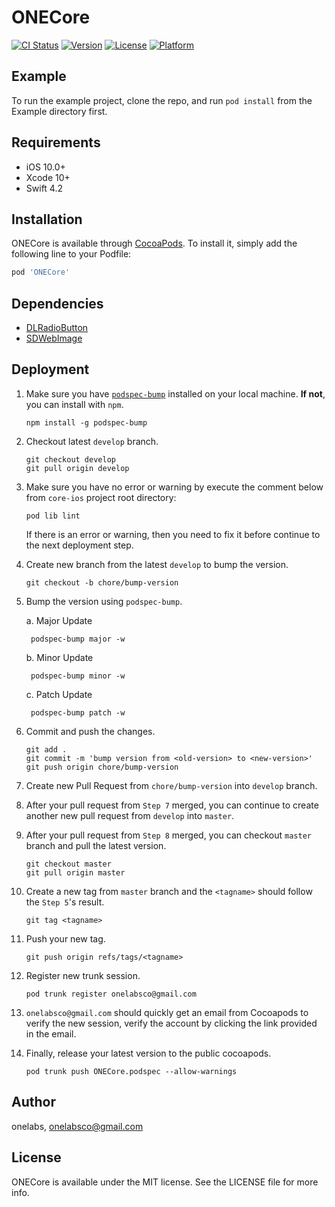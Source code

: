 # ONECore

[![CI Status](https://img.shields.io/travis/fradenza/ONECore.svg?style=flat)](https://travis-ci.org/fradenza/ONECore)
[![Version](https://img.shields.io/cocoapods/v/ONECore.svg?style=flat)](https://cocoapods.org/pods/ONECore)
[![License](https://img.shields.io/cocoapods/l/ONECore.svg?style=flat)](https://cocoapods.org/pods/ONECore)
[![Platform](https://img.shields.io/cocoapods/p/ONECore.svg?style=flat)](https://cocoapods.org/pods/ONECore)

## Example

To run the example project, clone the repo, and run `pod install` from the Example directory first.

## Requirements
* iOS 10.0+
* Xcode 10+
* Swift 4.2

## Installation

ONECore is available through [CocoaPods](https://cocoapods.org). To install
it, simply add the following line to your Podfile:

```ruby
pod 'ONECore'
```

## Dependencies
* [DLRadioButton](https://github.com/DavydLiu/DLRadioButton)
* [SDWebImage](https://github.com/SDWebImage/SDWebImage)

## Deployment
1. Make sure you have [`podspec-bump`](https://github.com/azu/podspec-bump) installed on your local machine. **If not**, you can install with `npm`.
    ```
    npm install -g podspec-bump
    ```
2. Checkout latest `develop` branch.
    ```
    git checkout develop
    git pull origin develop
    ```
3. Make sure you have no error or warning by execute the comment below from `core-ios` project root directory:
    ```
    pod lib lint
    ```
    If there is an error or warning, then you need to fix it before continue to the next deployment step.
4. Create new branch from the latest `develop` to bump the version.
    ```
    git checkout -b chore/bump-version
    ```
5. Bump the version using `podspec-bump`.

    a. Major Update

        podspec-bump major -w

    b. Minor Update
    
        podspec-bump minor -w
    
    c. Patch Update
    
        podspec-bump patch -w
6. Commit and push the changes.
    ```
    git add .
    git commit -m 'bump version from <old-version> to <new-version>'
    git push origin chore/bump-version
    ```
7. Create new Pull Request from `chore/bump-version` into `develop` branch.
8. After your pull request from `Step 7` merged, you can continue to create another new pull request from `develop` into `master`.
9. After your pull request from `Step 8` merged, you can checkout `master` branch and pull the latest version.
    ```
    git checkout master
    git pull origin master
    ```
10. Create a new tag from `master` branch and the `<tagname>` should follow the `Step 5`'s result.
    ```
    git tag <tagname>
    ```
11. Push your new tag.
    ```
    git push origin refs/tags/<tagname>
    ```
12. Register new trunk session.
    ```
    pod trunk register onelabsco@gmail.com
    ```
13. `onelabsco@gmail.com` should quickly get an email from Cocoapods to verify the new session, verify the account by clicking the link provided in the email.
14. Finally, release your latest version to the public cocoapods.
    ```
    pod trunk push ONECore.podspec --allow-warnings
    ```

## Author

onelabs, onelabsco@gmail.com

## License

ONECore is available under the MIT license. See the LICENSE file for more info.
